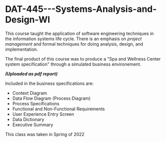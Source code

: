 # DAT-445---Systems-Analysis-and-Design-WI

This course taught the application of software engineering techniques in the information systems life cycle. There is an emphasis on *project management* and formal techniques for doing analysis, design, and implementation. 

The final product of this course was to produce a "Spa and Wellness Center system specification" through a simulated business environement. 
 
***(Uploaded as pdf report)*** 
 
Included in the business specifications are:
  * Context Diagram
  * Data Flow Diagram (Process Diagram)
  * Process Specifications
  * Functional and Non-Functional Requirements
  * User Experience Entry Screen 
  * Data Dictionary
  * Executive Summary
  
This class was taken in Spring of 2022
